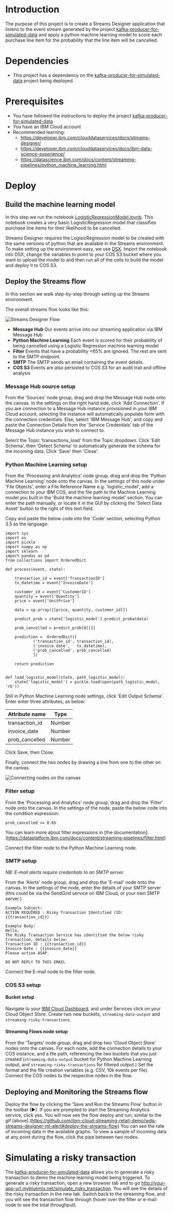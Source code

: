 # Introduction

The purpose of this project is to create a Streams Designer application that listens to the event stream generated by the project [kafka-producer-for-simulated-data](https://github.com/ibm-cloud-streaming-retail-demo/kafka-producer-for-simulated-data) and apply a python machine learning model to score each purchase line item for the probability that the line item will be cancelled.

# Dependencies

- This project has a dependency on the [kafka-producer-for-simulated-data](https://github.com/ibm-cloud-streaming-retail-demo/kafka-producer-for-simulated-data) project being deployed.

# Prerequisites

- You have followed the instructions to deploy the project [kafka-producer-for-simulated-data](https://github.com/ibm-cloud-streaming-retail-demo/kafka-producer-for-simulated-data)
- You have an IBM Cloud account
- Recommended learning: 
  - https://developer.ibm.com/clouddataservices/docs/streams-designer/
  - https://developer.ibm.com/clouddataservices/docs/ibm-data-science-experience/
  - https://datascience.ibm.com/docs/content/streaming-pipelines/python_machine_learning.html
  
# Deploy

## Build the machine learning model

In this step we run the notebook [LogisticRegressionModel.ipynb](./LogisticRegressionModel.ipynb).  This notebook creates a very basic LogisticRegression model that classifies purchase line items for their likelihood to be cancelled.

Streams Designer requires the LogisicRegression model to be created with the same versions of python that are available in the Streams environment.  To make setting up the environment easy, we use [DSX](http://datascience.ibm.com).  Import the notebook into DSX, change the variables to point to your COS S3 bucket where you want to upload the model to and then run all of the cells to build the model and deploy it to COS S3.

## Deploy the Streams flow

In this section we walk step-by-step through setting up the Streams environment.

The overall streams flow looks like this:

<div style="width:50%">
<img src="./images/wdp_streaming.gif" alt="Streams Designer Flow"/>
</div>

- **Message Hub** Our events arrive into our streaming application via IBM Message Hub
- **Python Machine Learning** Each event is scored for their probability of being cancelled using a Logistic Regression machine learning model
- **Filter** Events that have a probability <65% are ignored.  The rest are sent to the SMTP endpoint.
- **SMTP** The SMTP sends an email containing the event details.
- **COS S3** Events are also persisted to COS S3 for an audit trail and offline analysis

### Message Hub source setup

From the 'Sources' node group, drag and drop the Message Hub node onto the canvas. In the settings on the right hand side, click 'Add Connection'.  If you are connection to a Message Hub instance provisioned in your IBM Cloud account, selecting the instance will automatically populate form with the connection credentials.  Else, select 'IBM Message Hub', and copy and paste the Connection Details from the 'Service Credentials' tab of the Message Hub instance you wish to connect to.

Select the Topic 'transactions_load' from the Topic dropdown.  Click 'Edit Schema', then 'Detect Schema' to automatically generate the schema for the incoming data. Click 'Save' then 'Close'.

### Python Machine Learning setup

From the 'Processing and Analytics' node group, drag and drop the 'Python Machine Learning' node onto the canvas. In the settings of this node under 'File Objects', enter a File Reference Name e.g. 'logistic_model', add a connection to your IBM COS, and the file path to the Machine Learning model you built in the 'Build the machine learning model' section. You can enter the path manually, or locate it in the GUI by clicking the 'Select Data Asset' button to the right of this text field.

Copy and paste the below code into the 'Code' section, selecting Python 3.5 as the language:
```
import sys
import os
import pickle
import numpy as np
import sklearn
import pandas as pd
from collections import OrderedDict

def process(event, state):
    
    transaction_id = event['TransactionID']
    tx_datetime = event['InvoiceDate']
    
    customer_id = event['CustomerID']
    quantity = event['Quantity']
    price = event['UnitPrice']
    
    data = np.array([[price, quantity, customer_id]])
    
    predict_prob = state['logistic_model'].predict_proba(data)
    
    prob_cancelled = predict_prob[0][1]
    
    prediction =  OrderedDict([    
            ('transaction_id', transaction_id),
            ('invoice_date',   tx_datetime),
            ('prob_cancelled', prob_cancelled)
            ])
            
    return prediction


def load_logistic_model(state, path_logistic_model):
	state['logistic_model'] = pickle.load(open(path_logistic_model, 'rb'))
```

Still in Python Machine Learning node settings, click 'Edit Output Schema'. Enter enter three attributes, as below:

| Attribute name |  Type  |
| -------------- |:------:|
| transaction_id | Number |
| invoice_date   | Number |
| prob_cancelled | Number |

Click Save, then Close.

Finally, connect the two nodes by drawing a line from one to the other on the canvas.

<div style="width:50%">
<img src="./images/wdp_streaming_connect.gif" alt="Connecting nodes on the canvas"/>
</div>


### Filter setup

From the 'Processing and Analytics' node group, drag and drop the 'Filter' node onto the canvas. In the settings of the node, paste the below code into the condition expression:
```
prob_cancelled >= 0.65
```
You can learn more about filter expressions in [the documentation].(https://dataplatform.ibm.com/docs/content/streaming-pipelines/filter.html)

Connect the filter node to the Python Machine Learning node.

### SMTP setup

*NB: E-mail alerts require credentials to an SMTP server.*

From the 'Alerts' node group, drag and drop the 'E-mail' node onto the canvas. In the settings of the node, enter the details of your SMTP server (this could be via the SendGrid service on IBM Cloud, or your own SMTP server.)

```
Example Subject:
ACTION REQUIRED : Risky Transaction Identified (ID: {{transaction_id}})

Example Body:
Hello,
The Risky Transaction Service has identified the below risky transaction, details below:
Transaction ID : {{transaction_id}}
Invoice Date : {{invoice_date}}
Please action ASAP.

DO NOT REPLY TO THIS EMAIL
```

Connect the E-mail node to the filter node.

### COS S3 setup

#### Bucket setup

Navigate to your [IBM Cloud Dashboard](https://console.bluemix.net/dashboard/apps/), and under Services click on your Cloud Object Store. Create two new buckets, `streaming-data-output` and `streaming-risky-transactions`.

#### Streaming Flows node setup

From the 'Targets' node group, drag and drop two 'Cloud Object Store' nodes onto the canvas. For each node, add the connection details to your COS instance, and a file path, referencing the two buckets that you just created (`streaming-data-output` bucket for Python Machine Learning output, and `streaming-risky-transactions` for filtered output.) Set the format and the file creation variables (e.g. CSV, 10k events per file). Connect the COS nodes to the respective nodes in the flow.

## Deploying and Monitoring the Streams flow

Deploy the flow by clicking the 'Save and Run the Streams Flow' button in the toolbar (▶). If you are prompted to start the Streaming Analytics service, click yes. You will now see the flow deploy and run, similar to the gif [above].(https://github.com/ibm-cloud-streaming-retail-demo/wdp-streams-designer-ml-alert#deploy-the-streams-flow) You can see the rate of incoming data in the available graphs. To view a sample of incoming data at any point during the flow, click the pipe between two nodes.

# Simulating a risky transaction

The [kafka-producer-for-simulated-data](https://github.com/ibm-cloud-streaming-retail-demo/kafka-producer-for-simulated-data) allows you to generate a risky transaction to demo the machine learning model being triggered. To generate a risky transaction, open a new browser tab and to go http://your-app-url.mybluemix.net/simulate_risky_transaction. You will see the details of the risky transaction in the new tab. Switch back to the streaming flow, and you will see the transaction flow through (hover over the filter or e-mail node to see the total throughput).
